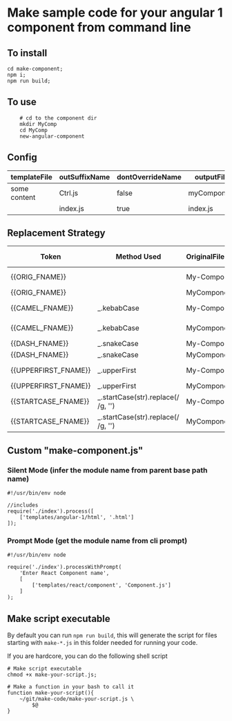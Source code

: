 # Make sample code for your angular 1 component from command line

## To install

```
cd make-component;
npm i;
npm run build;
```

## To use

```
    # cd to the component dir
    mkdir MyComp
    cd MyComp
    new-angular-component
```

## Config

| templateFile | outSuffixName | dontOverrideName | outputFileName     |
| ------------ | ------------- | ---------------- | ------------------ |
| some content | Ctrl.js       | false            | myComponentCtrl.js |
|              | index.js      | true             | index.js           |

## Replacement Strategy

| Token                | Method Used                         | OriginalFileName | Sample Replacement |
| -------------------- | ----------------------------------- | ---------------- | ------------------ |
| {{ORIG_FNAME}}       |                                     | My-Component     | My-Component       |
| {{ORIG_FNAME}}       |                                     | MyComponent      |                    |
| {{CAMEL_FNAME}}      | \_.kebabCase                        | My-Component     | my-component       |
| {{CAMEL_FNAME}}      | \_.kebabCase                        | MyComponent      | my-component       |
| {{DASH_FNAME}}       | \_.snakeCase                        | My-Component     | my_component       |
| {{DASH_FNAME}}       | \_.snakeCase                        | MyComponent      | my_component       |
| {{UPPERFIRST_FNAME}} | \_.upperFirst                       | My-Component     | My-Component       |
| {{UPPERFIRST_FNAME}} | \_.upperFirst                       | MyComponent      | MyComponent        |
| {{STARTCASE_FNAME}}  | \_.startCase(str).replace(/ /g, '') | My-Component     | myComponent        |
| {{STARTCASE_FNAME}}  | \_.startCase(str).replace(/ /g, '') | MyComponent      | MyComponent        |

## Custom "make-component.js"

### Silent Mode (infer the module name from parent base path name)

```
#!/usr/bin/env node

//includes
require('./index').process([
    ['templates/angular-1/html', '.html']
]);
```

### Prompt Mode (get the module name from cli prompt)

```
#!/usr/bin/env node

require('./index').processWithPrompt(
    'Enter React Component name',
    [
        ['templates/react/component', 'Component.js']
    ]
);
```

## Make script executable

By default you can run `npm run build`, this will generate the script for files starting with `make-*.js` in this folder needed for running your code.

If you are hardcore, you can do the following shell script

```
# Make script executable
chmod +x make-your-script.js;

# Make a function in your bash to call it
function make-your-script(){
    ~/git/make-code/make-your-script.js \
        $@
}
```
